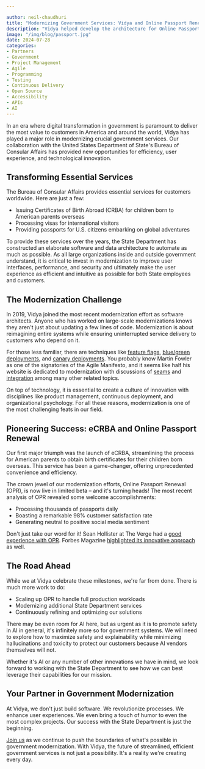 ```yaml
---

author: neil-chaudhuri
title: "Modernizing Government Services: Vidya and Online Passport Renewal"
description: "Vidya helped develop the architecture for Online Passport Renewal, which is now live in beta at the State Department." 
image: "/img/blog/passport.jpg"
date: 2024-07-28
categories: 
- Partners
- Government
- Project Management
- Agile
- Programming
- Testing
- Continuous Delivery
- Open Source
- Accessibility
- APIs
- AI
---
```


In an era where digital transformation in government is paramount to deliver the most value to customers in America and around the world, 
Vidya has played a major role in modernizing crucial government services. Our collaboration with the United States Department of State's 
Bureau of Consular Affairs has provided new opportunities for efficiency, user experience, and technological innovation.

## Transforming Essential Services

The Bureau of Consular Affairs provides essential services for customers worldwide. Here are just a few:

- Issuing Certificates of Birth Abroad (CRBA) for children born to American parents overseas
- Processing visas for international visitors
- Providing passports for U.S. citizens embarking on global adventures

To provide these services over the years, the State Department has constructed an elaborate
software and data architecture to automate as much as possible. As all large organizations inside and outside 
government understand, it is critical to invest in modernization to improve 
user interfaces, performance, and security and ultimately make the user experience as efficient and intuitive as possible for both 
State employees and customers. 

## The Modernization Challenge

In 2019, Vidya joined the most recent modernization effort as software architects. Anyone who has worked on large-scale modernizations
knows they aren't just about updating a few lines of code. Modernization is about reimagining entire systems while ensuring uninterrupted service delivery
to customers who depend on it.

For those less familiar, there are techniques like [feature flags](https://martinfowler.com/articles/feature-toggles.html), 
[blue/green deployments](https://docs.aws.amazon.com/whitepapers/latest/overview-deployment-options/bluegreen-deployments.html), 
and [canary deployments](https://cloud.google.com/deploy/docs/deployment-strategies/canary). You probably know Martin Fowler
as one of the signatories of the Agile Manifesto, and it seems like half his website is dedicated to modernization with
discussions of [seams](https://www.martinfowler.com/articles/uncovering-mainframe-seams.html) and 
[integration](https://martinfowler.com/articles/cant-buy-integration.html) among many other related topics.

On top of technology, it is essential to create a culture of innovation with disciplines like product management, continuous deployment, and organizational psychology. For all these reasons,
modernization is one of the most challenging feats in our field. 

## Pioneering Success: eCRBA and Online Passport Renewal

Our first major triumph was the launch of eCRBA, streamlining the process for American parents to obtain birth certificates for their children born overseas. 
This service has been a game-changer, offering unprecedented convenience and efficiency.

The crown jewel of our modernization efforts, Online Passport Renewal (OPR), is now live in limited beta – and it's turning heads!
The most recent analysis of OPR revealed some welcome accomplishments: 

- Processing thousands of passports daily
- Boasting a remarkable 98% customer satisfaction rate
- Generating neutral to positive social media sentiment

Don't just take our word for it! Sean Hollister at The Verge had a [good experience with OPR](https://www.theverge.com/2024/7/3/24190366/us-passport-online-renewal-beta-fast).
Forbes Magazine [highlighted its innovative approach](https://www.forbes.com/sites/maryroeloffs/2024/06/12/online-passport-renewal-launch-how-does-it-work-am-i-eligible-united-states-/) as well.

## The Road Ahead

While we at Vidya celebrate these milestones, we're far from done. There is much more work to do:

- Scaling up OPR to handle full production workloads
- Modernizing additional State Department services
- Continuously refining and optimizing our solutions

There may be even room for AI here, but as urgent as it is to promote safety in AI in general, it's infinitely more
so for government systems. We will need to explore how to maximize safety and explainability while minimizing hallucinations and 
toxicity to protect our customers because AI vendors themselves will not. 

Whether it's AI or any number of other innovations we have in mind, we look forward to working with the State Department to see how we can
best leverage their capabilities for our mission.

## Your Partner in Government Modernization

At Vidya, we don't just build software. We revolutionize processes. We enhance user experiences. We even bring a touch of humor to even the most complex projects. 
Our success with the State Department is just the beginning.

[Join us](/contact) as we continue to push the boundaries of what's possible in government modernization. With Vidya, the future of streamlined, efficient 
government services is not just a possibility. It's a reality we're creating every day.






 